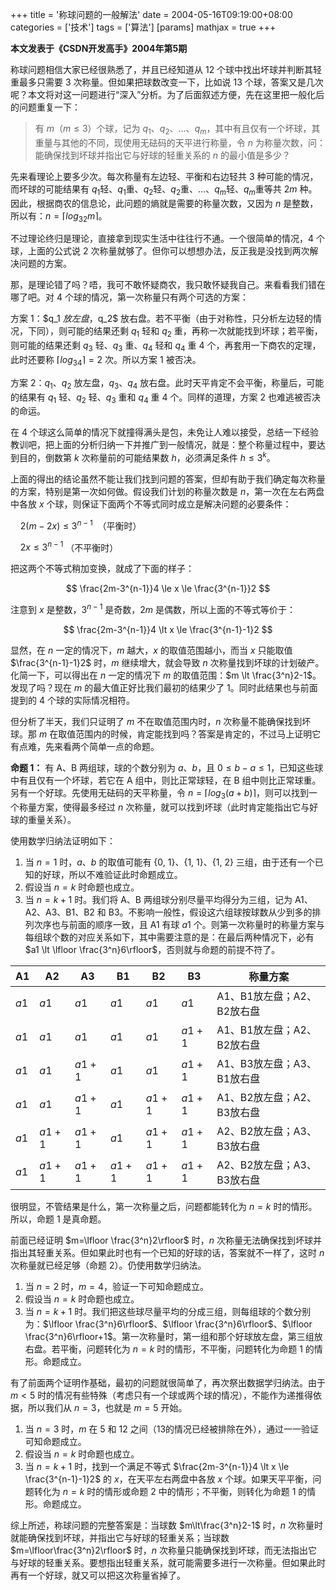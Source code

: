 +++
title = '称球问题的一般解法'
date = 2004-05-16T09:19:00+08:00
categories = ['技术']
tags = ['算法']
[params]
  mathjax = true
+++

**本文发表于《CSDN开发高手》2004年第5期**

称球问题相信大家已经很熟悉了，并且已经知道从 $12$ 个球中找出坏球并判断其轻重最多只需要 $3$ 次称量。但如果把球数改变一下，比如说 $13$ 个球，答案又是几次呢？本文将对这一问题进行“深入”分析。为了后面叙述方便，先在这里把一般化后的问题重复一下：

> 有 $m$（$m \le 3$）个球，记为 $q_1$、$q_2$、…、$q_m$，其中有且仅有一个坏球，其重量与其他的不同，现使用无砝码的天平进行称量，令 $n$ 为称量次数，问：能确保找到坏球并指出它与好球的轻重关系的 $n$ 的最小值是多少？

先来看理论上要多少次。每次称量有左边轻、平衡和右边轻共 3 种可能的情况，而坏球的可能结果有 $q_1$轻、$q_1$重、$q_2$轻、$q_2$重、…、$q_m$轻、$q_m$重等共 $2m$ 种。因此，根据商农的信息论，此问题的熵就是需要的称量次数，又因为 $n$ 是整数，所以有：$n=\lceil log_32m \rceil$。

不过理论终归是理论，直接拿到现实生活中往往行不通。一个很简单的情况，$4$ 个球，上面的公式说 $2$ 次称量就够了。但你可以想想办法，反正我是没找到两次解决问题的方案。

那，是理论错了吗？唔，我可不敢怀疑商农，我只敢怀疑我自己。来看看我们错在哪了吧。对 $4$ 个球的情况，第一次称量只有两个可选的方案：

方案 1：$q_1 $放左盘，$q_2$ 放右盘。若不平衡（由于对称性，只分析左边轻的情况，下同），则可能的结果还剩 $q_1$ 轻和 $q_2$ 重，再称一次就能找到坏球；若平衡，则可能的结果还剩 $q_3$ 轻、$q_3$ 重、$q_4$ 轻和 $q_4$ 重 $4$ 个，再套用一下商农的定理，此时还要称 $\lceil log_34 \rceil=2$ 次。所以方案 1 被否决。

方案 2：$q_1$、$q_2$ 放左盘，$q_3$、$q_4$ 放右盘。此时天平肯定不会平衡，称量后，可能的结果有 $q_1$ 轻、$q_2$ 轻、$q_3$ 重和 $q_4$ 重 $4$ 个。同样的道理，方案 2 也难逃被否决的命运。

在 $4$ 个球这么简单的情况下就撞得满头是包，未免让人难以接受，总结一下经验教训吧，把上面的分析归纳一下并推广到一般情况，就是：整个称量过程中，要达到目的，倒数第 $k$ 次称量前的可能结果数 $h$，必须满足条件 $h \le 3^k$。

上面的得出的结论虽然不能让我们找到问题的答案，但却有助于我们确定每次称量的方案，特别是第一次如何做。假设我们计划的称量次数是 $n$，第一次在左右两盘中各放 $x$ 个球，则保证下面两个不等式同时成立是解决问题的必要条件：

    $2(m-2x) \le 3^{n-1}$  （平衡时）

    $2x \le 3^{n-1}$ （不平衡时）

把这两个不等式稍加变换，就成了下面的样子：

$$
\frac{2m-3^{n-1}}4 \le x \le \frac{3^{n-1}}2
$$

注意到 $x$ 是整数，$3^{n-1}$ 是奇数，$2m$ 是偶数，所以上面的不等式等价于：

$$
\frac{2m-3^{n-1}}4 \lt x \le \frac{3^{n-1}-1}2
$$

显然，在 $n$ 一定的情况下，$m$ 越大，$x$ 的取值范围越小，而当 $x$ 只能取值 $\frac{3^{n-1}-1}2$ 时，$m$ 继续增大，就会导致 $n$ 次称量找到坏球的计划破产。化简一下，可以得出在 $n$ 一定的情况下 $m$ 的取值范围：$m \lt \frac{3^n}2-1$。发现了吗？现在 $m$ 的最大值正好比我们最初的结果少了 $1$。同时此结果也与前面提到的 $4$ 个球的实际情况相符。

但分析了半天，我们只证明了 $m$ 不在取值范围内时，$n$ 次称量不能确保找到坏球。那 $m$ 在取值范围内的时候，肯定能找到吗？答案是肯定的，不过马上证明它有点难，先来看两个简单一点的命题。

**命题 1：** 有 A、B 两组球，球的个数分别为 $a$、$b$，且 $0\le b-a\le1$，已知这些球中有且仅有一个坏球，若它在 A 组中，则比正常球轻，在 B 组中则比正常球重。另有一个好球。先使用无砝码的天平称量，令 $n=\lceil log_3(a+b)\rceil$，则可以找到一个称量方案，使得最多经过 $n$ 次称量，就可以找到坏球（此时肯定能指出它与好球的重量关系）。

使用数学归纳法证明如下：

1. 当 $n=1$ 时，$a$、$b$ 的取值可能有 {$0$, $1$}、{$1$, $1$}、{$1$, $2$} 三组，由于还有一个已知的好球，所以不难验证此时命题成立。
2. 假设当 $n=k$ 时命题也成立。
3. 当 $n=k+1$ 时。我们将 A、B 两组球分别尽量平均得分为三组，记为 A1、A2、A3、B1、B2 和 B3。不影响一般性，假设这六组球按球数从少到多的排列次序也与前面的顺序一致，且 A1 有球 $a1$ 个。则第一次称量时的称量方案与每组球个数的对应关系如下，其中需要注意的是：在最后两种情况下，必有 $a1 \lt \lfloor \frac{3^n}6\rfloor$，否则就与命题的前提不符了。

| A1   | A2     | A3     | B1     | B2     | B3     | 称量方案                   |
| ---- | ------ | ------ | ------ | ------ | ------ | -------------------------- |
| $a1$ | $a1$   | $a1$   | $a1$   | $a1$   | $a1$   | A1、B1放左盘；A2、B2放右盘 |
| $a1$ | $a1$   | $a1$   | $a1$   | $a1$   | $a1+1$ | A1、B1放左盘；A2、B2放右盘 |
| $a1$ | $a1$   | $a1+1$ | $a1$   | $a1$   | $a1+1$ | A1、B3放左盘；A3、B1放右盘 |
| $a1$ | $a1$   | $a1+1$ | $a1$   | $a1+1$ | $a1+1$ | A1、B2放左盘；A2、B3放右盘 |
| $a1$ | $a1+1$ | $a1+1$ | $a1$   | $a1+1$ | $a1+1$ | A2、B2放左盘；A3、B3放右盘 |
| $a1$ | $a1+1$ | $a1+1$ | $a1+1$ | $a1+1$ | $a1+1$ | A2、B2放左盘；A3、B3放右盘 |

很明显，不管结果是什么，第一次称量之后，问题都能转化为 $n=k$ 时的情形。所以，命题 1 是真命题。

前面已经证明 $m=\lfloor \frac{3^n}2\rfloor$ 时，$n$ 次称量无法确保找到坏球并指出其轻重关系。但如果此时也有一个已知的好球的话，答案就不一样了，这时 $n$ 次称量就已经足够（命题 2）。仍使用数学归纳法。

1. 当 $n=2$ 时，$m=4$，验证一下可知命题成立。
2. 假设当 $n=k$ 时命题也成立。
3. 当 $n=k+1$ 时。我们把这些球尽量平均的分成三组，则每组球的个数分别为：$\lfloor \frac{3^n}6\rfloor$、$\lfloor \frac{3^n}6\rfloor$、$\lfloor \frac{3^n}6\rfloor+1$。第一次称量时，第一组和那个好球放左盘，第三组放右盘。若平衡，问题转化为 $n=k$ 时的情形，不平衡，问题转化为命题 1 的情形。命题成立。

有了前面两个证明作基础，最初的问题就很简单了，再次祭出数据学归纳法。由于 $m<5$ 时的情况有些特殊（考虑只有一个球或两个球的情况），不能作为递推得依据，所以我们从 $n=3$，也就是 $m=5$ 开始。

1. 当 $n=3$ 时，$m$ 在 $5$ 和 $12$ 之间（$13$的情况已经被排除在外），通过一一验证可知命题成立。
2. 假设当 $n=k$ 时命题也成立。
3. 当 $n=k+1$ 时，找到一个满足不等式 $\frac{2m-3^{n-1}}4 \lt x \le \frac{3^{n-1}-1}2$ 的 $x$，在天平左右两盘中各放 $x$ 个球。如果天平平衡，问题转化为 $n=k$ 时的情形或命题 2 中的情形；不平衡，则转化为命题 1 的情形。命题成立。

综上所述，称球问题的完整答案是：当球数 $m\lt\frac{3^n}2-1$ 时，$n$ 次称量时就能确保找到坏球，并指出它与好球的轻重关系；当球数 $m=\lfloor\frac{3^n}2\rfloor$ 时，$n$ 次称量只能确保找到坏球，而无法指出它与好球的轻重关系。要想指出轻重关系，就可能需要多进行一次称量。但如果此时再有一个好球，就又可以把这次称量省掉了。

